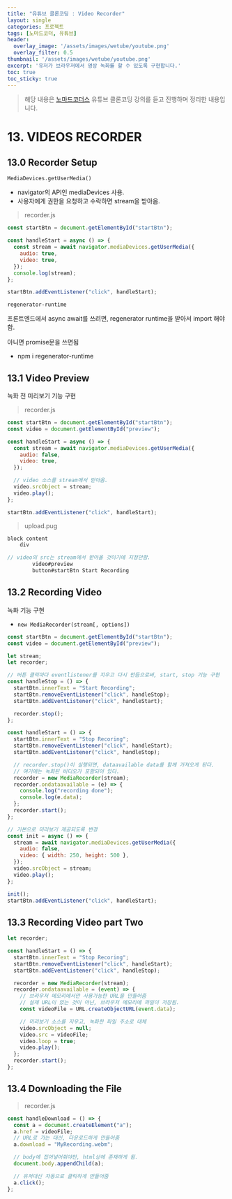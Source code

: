 ```yaml
---
title: "유튜브 클론코딩 : Video Recorder"
layout: single
categories: 프로젝트
tags: [노마드코더, 유튜브]
header:
  overlay_image: '/assets/images/wetube/youtube.png'
  overlay_filter: 0.5
thumbnail: '/assets/images/wetube/youtube.png'
excerpt: '유저가 브라우저에서 영상 녹화를 할 수 있도록 구현합니다.'
toc: true
toc_sticky: true
---
```


> 해당 내용은 [노마드코더스](https://nomadcoders.co/) 유튜브 클론코딩 강의를 듣고 진행하며 정리한 내용입니다.
>

# 13. VIDEOS RECORDER

## 13.0 Recorder Setup

`MediaDevices.getUserMedia()`

- navigator의 API인 mediaDevices 사용.
- 사용자에게 권한을 요청하고 수락하면 stream을 받아옴.

> recorder.js

```jsx
const startBtn = document.getElementById("startBtn");

const handleStart = async () => {
  const stream = await navigator.mediaDevices.getUserMedia({
    audio: true,
    video: true,
  });
  console.log(stream);
};

startBtn.addEventListener("click", handleStart);
```

`regenerator-runtime`

프론트엔드에서 async await를 쓰려면, regenerator runtime을 받아서 import 해야함.

아니면 promise문을 쓰면됨

- npm i regenerator-runtime

## 13.1 Video Preview

녹화 전 미리보기 기능 구현

> recorder.js

```jsx
const startBtn = document.getElementById("startBtn");
const video = document.getElementById("preview");

const handleStart = async () => {
  const stream = await navigator.mediaDevices.getUserMedia({
    audio: false,
    video: true,
  });

  // video 소스를 stream에서 받아옴.
  video.srcObject = stream;
  video.play();
};

startBtn.addEventListener("click", handleStart);
```

> upload.pug

```jsx
block content
    div

// video의 src는 stream에서 받아올 것이기에 지정안함.
        video#preview
        button#startBtn Start Recording
```

## 13.2 Recording Video

녹화 기능 구현

- `new MediaRecorder(stream[, options])`

```jsx
const startBtn = document.getElementById("startBtn");
const video = document.getElementById("preview");

let stream;
let recorder;

// 버튼 클릭마다 eventlistener를 지우고 다시 만듬으로써, start, stop 기능 구현
const handleStop = () => {
  startBtn.innerText = "Start Recording";
  startBtn.removeEventListener("click", handleStop);
  startBtn.addEventListener("click", handleStart);

  recorder.stop();
};

const handleStart = () => {
  startBtn.innerText = "Stop Recoring";
  startBtn.removeEventListener("click", handleStart);
  startBtn.addEventListener("click", handleStop);

  // recorder.stop()이 실행되면, dataavailable data를 함께 가져오게 된다.
  // 여기에는 녹화된 비디오가 포함되어 있다.
  recorder = new MediaRecorder(stream);
  recorder.ondataavailable = (e) => {
    console.log("recording done");
    console.log(e.data);
  };
  recorder.start();
};

// 기본으로 미리보기 제공되도록 변경
const init = async () => {
  stream = await navigator.mediaDevices.getUserMedia({
    audio: false,
    video: { width: 250, height: 500 },
  });
  video.srcObject = stream;
  video.play();
};

init();
startBtn.addEventListener("click", handleStart);
```

## 13.3 Recording Video part Two

```jsx
let recorder;

const handleStart = () => {
  startBtn.innerText = "Stop Recoring";
  startBtn.removeEventListener("click", handleStart);
  startBtn.addEventListener("click", handleStop);

  recorder = new MediaRecorder(stream);
  recorder.ondataavailable = (event) => {
    // 브라우저 메모리에서만 사용가능한 URL을 만들어줌
    // 실제 URL이 있는 것이 아닌, 브라우저 메모리에 파일이 저장됨.
    const videoFile = URL.createObjectURL(event.data);

    // 미리보기 소스를 지우고, 녹화한 파일 주소로 대체
    video.srcObject = null;
    video.src = videoFile;
    video.loop = true;
    video.play();
  };
  recorder.start();
};
```

## 13.4 Downloading the File

> recorder.js

```jsx
const handleDownload = () => {
  const a = document.createElement("a");
  a.href = videoFile;
  // URL로 가는 대신, 다운로드하게 만들어줌
  a.download = "MyRecording.webm";

  // body에 집어넣어줘야만, html상에 존재하게 됨.
  document.body.appendChild(a);

  // 유저대신 자동으로 클릭하게 만들어줌
  a.click();
};
```

